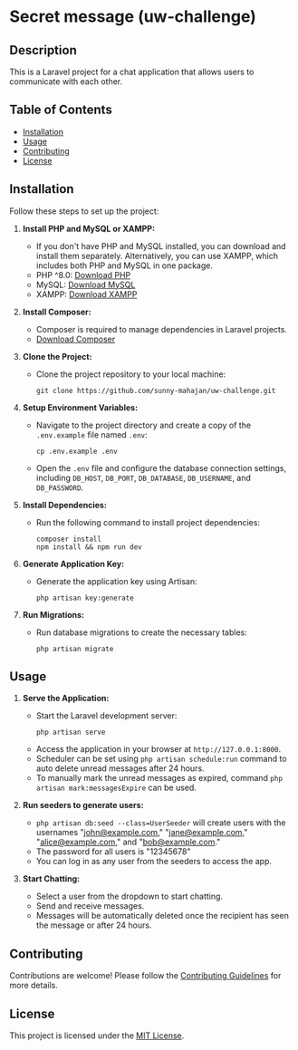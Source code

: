 # Secret message (uw-challenge)

## Description

This is a Laravel project for a chat application that allows users to communicate with each other.

## Table of Contents

-   [Installation](#installation)
-   [Usage](#usage)
-   [Contributing](#contributing)
-   [License](#license)

## Installation

Follow these steps to set up the project:

1. **Install PHP and MySQL or XAMPP:**

    - If you don't have PHP and MySQL installed, you can download and install them separately. Alternatively, you can use XAMPP, which includes both PHP and MySQL in one package.
    - PHP ^8.0: [Download PHP](https://www.php.net/downloads)
    - MySQL: [Download MySQL](https://dev.mysql.com/downloads/mysql/)
    - XAMPP: [Download XAMPP](https://www.apachefriends.org/download.html)

2. **Install Composer:**

    - Composer is required to manage dependencies in Laravel projects.
    - [Download Composer](https://getcomposer.org/download/)

3. **Clone the Project:**
    - Clone the project repository to your local machine:
        ```
        git clone https://github.com/sunny-mahajan/uw-challenge.git
        ```
4. **Setup Environment Variables:**

    - Navigate to the project directory and create a copy of the `.env.example` file named `.env`:
        ```
        cp .env.example .env
        ```
    - Open the `.env` file and configure the database connection settings, including `DB_HOST`, `DB_PORT`, `DB_DATABASE`, `DB_USERNAME`, and `DB_PASSWORD`.

5. **Install Dependencies:**

    - Run the following command to install project dependencies:
        ```
        composer install
        npm install && npm run dev
        ```

6. **Generate Application Key:**

    - Generate the application key using Artisan:
        ```
        php artisan key:generate
        ```

7. **Run Migrations:**

    - Run database migrations to create the necessary tables:
        ```
        php artisan migrate
        ```

## Usage

1. **Serve the Application:**

    - Start the Laravel development server:
        ```
        php artisan serve
        ```
    - Access the application in your browser at `http://127.0.0.1:8000`.
    - Scheduler can be set using `php artisan schedule:run` command to auto delete unread messages after 24 hours.
    - To manually mark the unread messages as expired, command `php artisan mark:messagesExpire` can be used.

2. **Run seeders to generate users:**

    - `php artisan db:seed --class=UserSeeder` will create users with the usernames "john@example.com," "jane@example.com," "alice@example.com," and "bob@example.com."
    - The password for all users is "12345678"
    - You can log in as any user from the seeders to access the app.

3. **Start Chatting:**
    - Select a user from the dropdown to start chatting.
    - Send and receive messages.
    - Messages will be automatically deleted once the recipient has seen the message or after 24 hours.

## Contributing

Contributions are welcome! Please follow the [Contributing Guidelines](CONTRIBUTING.md) for more details.

## License

This project is licensed under the [MIT License](LICENSE).
